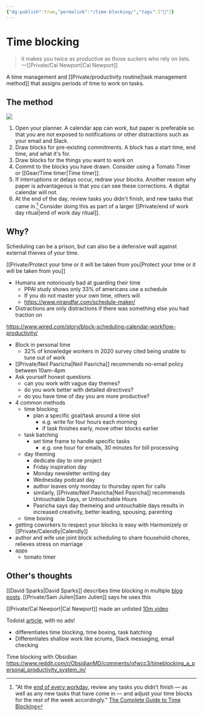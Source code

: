 ```yaml
---
{"dg-publish":true,"permalink":"/time-blocking/","tags":["🌱"]}
---
```


# Time blocking

> it makes you twice as productive as those suckers who rely on lists.
> —[[Private/Cal Newport\|Cal Newport]]

A time management and [[Private/productivity routine\|task management method]] that assigns periods of time to work on tasks. 

## The method

![](https://images.ctfassets.net/dm4oa8qtogq0/4TX4sf646bho3bNtnOKLFr/afcd4912bdc83f1eb6ed2709ad2acf92/Time_blocking.png)

1. Open your planner. A calendar app can work, but paper is preferable so that you are not exposed to notifications or other distractions such as your email and Slack.
2. Draw blocks for pre-existing commitments. A block has a start time, end time, and what it's for.
3. Draw blocks for the things you want to work on
4. Commit to the blocks you have drawn. Consider using a Tomato Timer or [[Gear/Time timer\|Time timer]].
5. If interruptions or delays occur, redraw your blocks. Another reason why paper is advantageous is that you can see these corrections. A digital calendar will not.
6. At the end of the day, review tasks you didn't finish, and new tasks that came in.[^1] Consider doing this as part of a larger [[Private/end of work day ritual\|end of work day ritual]].

## Why?

Scheduling can be a prison, but can also be a defensive wall against external thieves of your time.

[[Private/Protect your time or it will be taken from you\|Protect your time or it will be taken from you]]

- Humans are notoriously bad at guarding their time
	- PPAI study shows only 33% of americans use a schedule
	- If you do not master your own time, others will
	- https://www.nirandfar.com/schedule-maker/
- Distractions are only distractions if there was something else you had traction on

https://www.wired.com/story/block-scheduling-calendar-workflow-productivity/
- Block in personal time
	- 32% of knowledge workers in 2020 survey cited being unable to tune out of work
- [[Private/Neil Pasricha\|Neil Pasricha]] recommends no-email policy between 10am-4pm
- Ask yourself honest questions 
	- can you work with vague day themes?
	- do you work better with detailed directives?
	- do you have time of day you are more productive?
- 4 common methods
	- time blocking
		- plan a specific goal/task around a time slot
			- e.g. write for four hours each morning
			- if task finishes early, move other blocks earlier
	- task batching
		- set time frame to handle specific tasks
			- e.g. one hour for emails, 30 minutes for bill processing
	- day theming
		- dedicate day to one project
		- Friday inspiration day
		- Monday newsletter writing day
		- Wednesday podcast day
		- 	author leaves only monday to thursday open for calls
		- similarly, [[Private/Neil Pasricha\|Neil Pasricha]] recommends Untouchable Days, or Untouchable Hours
		- Pasricha says day themeing and untouchable days results in increased creativity, better leading, spousing, parenting 
	- time boxing
- getting coworkers to respect your blocks is easy with Harmonizely or [[Private/Calendly\|Calendly]]
- author and wife use joint block scheduling to share household chores, relieves stress on marriage
- apps
	- tomato timer

## Other's thoughts

[[David Sparks\|David Sparks]] describes time blocking in multiple [blog posts](https://www.macsparky.com/blog/tag/hyper-scheduling/). [[Private/Sam Julien\|Sam Julien]] says he uses this 

[[Private/Cal Newport\|Cal Newport]] made an unlisted [10m video](https://youtu.be/eff9h1WYxSo)

Todoist [article](https://todoist.com/productivity-methods/time-blocking), with no ads!
- differentiates time blocking, time boxing, task batching
- Differentiates shallow work like scrums, Slack messaging, email checking


Time blocking with Obsidian
https://www.reddit.com/r/ObsidianMD/comments/ofwcc3/timeblocking_a_personal_productivity_system_in/

[^1]: "At the [end of every workday](https://doist.com/blog/end-work-day/?itm_campaign=time_blocking&itm_medium=referral&itm_source=productivity_methods_guides&_ga=2.128252108.1734271248.1656458521-492341733.1656458519), review any tasks you didn’t finish — as well as any new tasks that have come in — and adjust your time blocks for the rest of the week accordingly." [The Complete Guide to Time Blocking](https://todoist.com/productivity-methods/time-blocking)